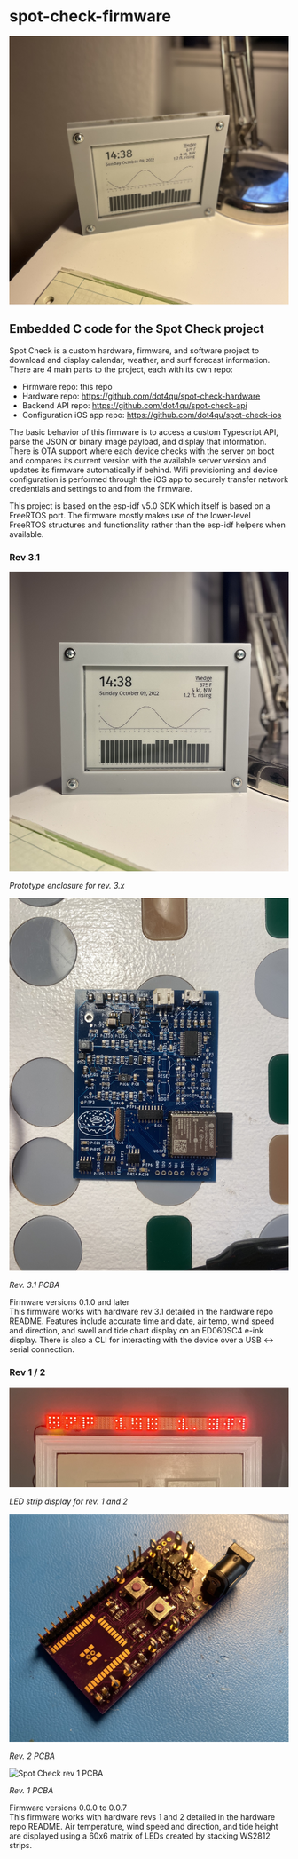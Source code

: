 # spot-check-firmware

![Overview image of Spot Check rev. 3.1](/img/spot_check_rev_3_1_overview.jpeg)

## Embedded C code for the Spot Check project
Spot Check is a custom hardware, firmware, and software project to download and display calendar, weather, and surf forecast information. There are 4 main parts to the project, each with its own repo:

* Firmware repo: this repo
* Hardware repo: https://github.com/dot4qu/spot-check-hardware
* Backend API repo: https://github.com/dot4qu/spot-check-api
* Configuration iOS app repo: https://github.com/dot4qu/spot-check-ios

 The basic behavior of this firmware is to access a custom Typescript API, parse the JSON or binary image payload, and display that information. There is OTA support where each device checks with the server on boot and compares its current version with the available server version and updates its firmware automatically if behind. Wifi provisioning and device configuration is performed through the iOS app to securely transfer network credentials and settings to and from the firmware.

This project is based on the esp-idf v5.0 SDK which itself is based on a FreeRTOS port. The firmware mostly makes use of the lower-level FreeRTOS structures and functionality rather than the esp-idf helpers when available.

### Rev 3.1

![Front image of Spot Check rev. 3.1](/img/spot_check_rev_3_1_front.jpeg)

_Prototype enclosure for rev. 3.x_

![Spot Check rev. 3.1 PCBA](/img/spot_check_rev_3_1_pcba.jpeg)

_Rev. 3.1 PCBA_

Firmware versions 0.1.0 and later  
This firmware works with hardware rev 3.1 detailed in the hardware repo README. Features include accurate time and date, air temp, wind speed and direction, and swell and tide chart display on an ED060SC4 e-ink display. There is also a CLI for interacting with the device over a USB <-> serial connection.

### Rev 1 / 2

![Spot Check rev. 1 & 2 display](/img/spot_check_rev_2_overview.jpg)

_LED strip display for rev. 1 and 2_

![Spot Check rev 2 PCBA](/img/spot_check_rev_2_pcba.jpg)

_Rev. 2 PCBA_

![Spot Check rev 1 PCBA](/img/spot_check_rev_1_pcba.png)

_Rev. 1 PCBA_

Firmware versions 0.0.0 to 0.0.7  
This firmware works with hardware revs 1 and 2 detailed in the hardware repo README. Air temperature, wind speed and direction, and tide height are displayed using a 60x6 matrix of LEDs created by stacking WS2812 strips. 

